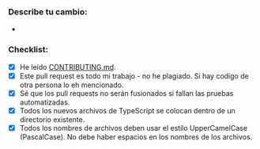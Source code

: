 ### Describe tu cambio:

-

### Checklist:

- [x] He leído [CONTRIBUTING.md](https://github.com/Bryan-Herrera-DEV/react-inteview-quiz/blob/main/CONTRIBUTING.md).
- [x] Este pull request es todo mi trabajo - no he plagiado. Si hay codigo de otra persona lo eh mencionado.
- [x] Sé que los pull requests no serán fusionados si fallan las pruebas automatizadas.
- [x] Todos los nuevos archivos de TypeScript se colocan dentro de un directorio existente.
- [x] Todos los nombres de archivos deben usar el estilo UpperCamelCase (PascalCase). No debe haber espacios en los nombres de los archivos.
